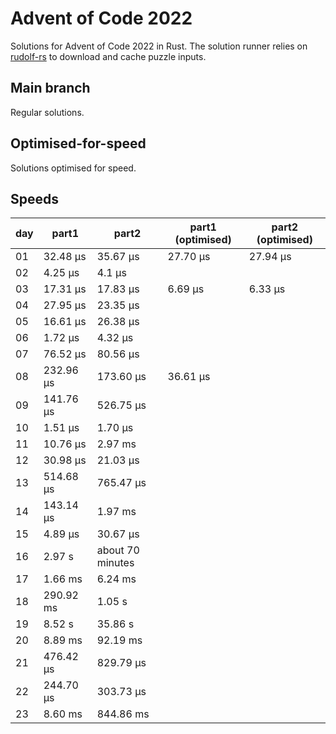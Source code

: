 # Advent of Code 2022

Solutions for Advent of Code 2022 in Rust. The solution runner relies on
[rudolf-rs](https://github.com/wallabythree/rudolf-rs) to download and cache
puzzle inputs.

## Main branch

Regular solutions.

## Optimised-for-speed

Solutions optimised for speed.

## Speeds

day | part1 | part2 | part1 (optimised) | part2 (optimised)
---|---|---|---|---
01 | 32.48 µs | 35.67 µs | 27.70 µs | 27.94 µs
02 | 4.25 µs | 4.1 µs | | 
03 | 17.31 µs | 17.83 µs | 6.69 µs | 6.33 µs
04 | 27.95 µs | 23.35 µs | |
05 | 16.61 µs | 26.38 µs | |
06 | 1.72 µs | 4.32 µs | |
07 | 76.52 µs | 80.56 µs | | 
08 | 232.96 µs | 173.60 µs | 36.61 µs | 
09 | 141.76 µs | 526.75 µs | | 
10 | 1.51 µs | 1.70 µs | | 
11 | 10.76 µs | 2.97 ms | | 
12 | 30.98 µs | 21.03 µs | | 
13 | 514.68 µs | 765.47 µs | | 
14 | 143.14 µs | 1.97 ms | | 
15 | 4.89 µs | 30.67 µs | | 
16 | 2.97 s | about 70 minutes | | 
17 | 1.66 ms | 6.24 ms | | 
18 | 290.92 ms | 1.05 s | | 
19 | 8.52 s | 35.86 s | | 
20 | 8.89 ms | 92.19 ms | | 
21 | 476.42 µs | 829.79 µs | | 
22 | 244.70 µs | 303.73 µs | | 
23 | 8.60 ms | 844.86 ms | | 

